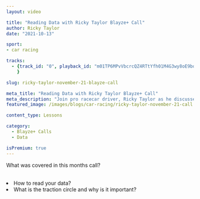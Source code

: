 ```yaml
---
layout: video

title: "Reading Data with Ricky Taylor Blayze+ Call"
author: Ricky Taylor
date: "2021-10-13"

sport:
- car racing

tracks:
  - {track_id: "0", playback_id: "m01TP6MPvVbcrcQZ4RTtYfh01M4G3wy8oE9boPMqwxsOk", lesson_name: "Ricky Taylor November Blayze+ Subscriber Call", lesson_desc: "What was covered in this months call?<br/><br/><li>How to read your data?</li><li>What is the traction circle and why is it important?</li>"
	}

slug: ricky-taylor-november-21-blayze-call

meta_title: "Reading Data with Ricky Taylor Blayze+ Call"
meta_description: "Join pro racecar driver, Ricky Taylor as he discusses how he looks at data."
featured_image: /images/blogs/car-racing/ricky-taylor-november-21-call.jpg

content_type: Lessons

category:
  - Blayze+ Calls
  - Data

isPremium: true
---
```


What was covered in this months call?<br/><br/><li>How to read your data?</li><li>What is the traction circle and why is it important?</li>